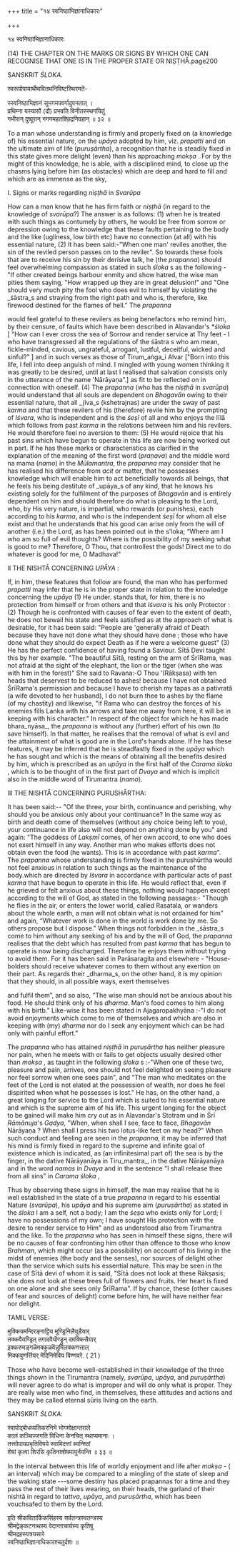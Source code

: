 +++
title = "१४ स्वनिष्ठाभिज्ञानाधिकारः"

+++







१४ स्वनिष्ठाभिज्ञानाधिकारः





(14) THE CHAPTER ON THE MARKS OR SIGNS BY WHICH ONE CAN RECOGNISE THAT ONE IS IN THE PROPER STATE OR NIṢṬHĀ.page200



SANSKRIT _ŚLOKA_.

स्वरूपोपायार्थेष्ववितथनिविष्टस्थिरमते-

स्स्वनिष्ठाभिज्ञानं सुभगमपवर्गादुपनतात् ।  
प्रथिम्ना यस्यासौ (दौ) प्रभवति विनीतस्स्थगयितुं  
गभीरान् दुष्पूरान् गगनमहतश्छिद्रनिवहान् ॥ ३२ ॥

To a man whose understanding is firmly and properly fixed on (a knowledge of) his essential nature, on the _upāya_ adopted by him, viz. _prapatti_ and on the ultimate aim of life (_puruṣārtha_), a recognition that he is steadily fixed in this state gives more delight (even) than his approaching _mokṣa_ . For by the might of this knowledge, he is able, with a disciplined mind, to close up the chasms lying before him (as obstacles) which are deep and hard to fill and which are as immense as the sky,



I. Signs or marks regarding _niṣṭhā_ in _Svarūpa_



How can a man know that he has firm faith or _niṣṭhā_ (in regard to the knowledge of _svarūpa_?) The answer is as follows: (1) when he is treated with such things as contumely by others, he would be free from sorrow or depression owing to the knowledge that these faults pertaining to the body and the like (ugliness, low birth etc) have no connection (at all) with his essential nature, (2) It has been said:-"When one man' reviles another, the sin of the reviled person passes on to the reviler". So towards these fools that are to receive his sin by their derisive talk, he (the _prapanna_) should feel overwhelming compassion as stated in such _śloka_ s as the following - "If other created beings harbour enmity and show hatred, the wise man pities them saying, "How wrapped up they are in great delusion!" and "One should very much pity the fool who does evil to himself by violating the _śāstra_s and straying from the right path and who is, therefore, like firewood destined for the flames of hell.” The _prapanna_

would feel grateful to these revilers as being benefactors who remind him, by their censure, of faults which have been described in Alavandar's *_śloka_ [  "How can I ever cross the sea of Sorrow and render service at Thy feet - I who have transgressed all the regulations of the śāstra s who am mean, fickle-minded, cavious, ungrateful, arrogant, lustful, deceitful, wicked and sinful?" ] and in such verses as those of Tirum_aṅga_i Alvar ["Born into this life, I fell into deep anguish of mind. I mingled with young women thinking it was greatly to be desired, until at last I realised that salvation consists only in the utterance of the name 'Nārāyaṇa”.] as fit to be reflected on in connection with oneself. (4) The _prapanna_ (who has the _niṣṭhā_ in _svarūpa_) would understand that all souls are dependent on _Bhagavān_ owing to their essential nature, that all _jīva_s (kshetrajnas) are under the sway of past _karma_ and that these revilers of his (therefore) revile him by the prompting of _Iśvara_, who is independent and is the _śeṣī_  of all and who enjoys the līlā which follows from past _karma_ in the relations between him and his revilers. He would therefore feel no aversion to them: (5) He would rejoice that his past sins which have begun to operate in this life are now being worked out in part. If he has these marks or characteristics as clarified in the explanation of the meaning of the first word (_praṇava_) and the middle word na mama (_namo_) in the _Mūlamantra_, the _prapanna_ may consider that he has realised his difference from _acit_ or matter, that he possesses knowledge which will enable him to act beneficially towards all beings, that he feels his being destitute of _upāya_s of any kind, that he knows his existing solely for the fulfilment of the purposes of _Bhagavān_ and is entirely dependent on him and should therefore do what is pleasing to the Lord, who, by His very nature, is impartial, who rewards (or punishes), each according to his _karma_, and who is the independent _śeṣī_ for whom all else exist and that he understands that his good can arise only from the will of another (i.e.) the Lord, as has been pointed out in the s'loka; “Where am I who am so full of evil thoughts? Where is the possibility of my seeking what is good to me? Therefore, O Thou, that controllest the gods! Direct me to do whatever is good for me, O Madhava!"



II THE NISHTĀ CONCERNING _UPĀYA_ :



If, in him, these features that follow are found, the man who has performed _prapatti_ may infer that he is in the proper state in relation to the knowledge concerning the _upāya_ (1) He under. stands that, for him, there is no protection from himself or from others and that _Iśvara_ is his only Protector : (2) Though he is confronted with causes of fear even to the extent of death, he does not bewail his state and feels satisfied as at the approach of what is desirable, for it has been said: "People are 'generally afraid of Death because they have not done what they should have done ; those who have done what they should do expect Death as if he were a welcome guest" (3) He has the perfect confidence of having found a Saviour. Sītā Devi taught this by her example. "The beautiful Sītā, resting on the arm of ŚrīRama, was not afraid at the sight of the elephant, the lion or the tiger (when she was with him in the forest)" She said to Ravana:-O Thou '(Rākṣasa) with ten heads that deservest to be reduced to ashes! because I have not obtained ŚrīRama's permission and because I have to cherish my tapas as a pativrată (a wife devoted to her husband), I do not burn thee to ashes by the flame (of my chastity) and likewise, "if Rama who can destroy the forces of his enemies fills Lanka with his arrows and take me away from here, it will be in keeping with his character." In respect of the object for which he has made bhara_nyāsa_, the _prapanna_ is without any (further) effort of his own (to save himself). In that matter, he realises that the removal of what is evil and the attainment of what is good are in the Lord's hands alone. If he has these features, it may be inferred that he is steadfastly fixed in the _upāya_ which he has sought and which is the means of obtaining all the benefits desired by him, which is prescribed as an _upāya_ in the first half of the _Carama_ _śloka_ , which is to be thought of in the first part of _Dvaya_ and which is implicit also in the middle word of Tirumantra (_namo_).



III THE NISHTĀ CONCERNING PURUSHĀRTHA:



It has been said:-- "Of the three, your birth, continuance and perishing, why should you be anxious only about your continuance? In the same way as birth and death come of themselves (without any choice being left to you), your continuance in life also will not depend on anything done by you" and again: "The goddess of _Lakṣmī_ comes, of her own accord, to one who does not exert himself in any way. Another man who makes efforts does not obtain even the food (he wants). This is in accordance with past _karma_". The _prapanna_ whose understanding is firmly fixed in the purushūrtha would not feel anxious in relation to such things as the maintenance of the body.which are directed by _Iśvara_ in accordance with particular acts of past _karma_ that have begun to operate in this life. He would reflect that, even if he grieved or felt anxious about these things, nothing would happen except according to the will of God, as stated in the following passages:- "Though he flies in the air, or enters the lower world, called Rasatala, or wanders about the whole earth, a man will not obtain what is not ordained for him" and again, “Whatever work is done in the world is work done by me. So others propose but I dispose." When things not forbidden in the _śāstra_s come to him without any seeking of his and by the will of God, the _prapanna_ realises that the debt which has resulted from past _karma_ that has begun to operate is now being discharged. Therefore he enjoys them without trying to avoid them. For it has been said in Parāsaragita and elsewhere - "House-bolders should receive whatever comes to them without any exertion on their part. As regards their _dharma_s, on the other hand, it is my opinion that they should, in all possible ways, exert themselves

and fulfil them”, and so also, “The wise man should not be anxious about his food. He should think only of his _dharma_. Man's food comes to him along with his birtb." Like-wise it has been stated in Ajagaropakhyāna :-"I do not avoid enjoyments which come to me of themselves and which are also in keeping with (my) _dharma_ nor do I seek any enjoyment which can be had only with painful effort."



The _prapanna_ who has attained _niṣṭhā_ in _puruṣārtha_ has neither pleasure nor pain, when he meets with or fails to get objects usually desired other than _mokṣa_ , as taught in the following _śloka_ s :-"When one of these two, pleasure and pain, arrives, one should not feel delighted on seeing pleasure nor feel sorrow when one sees pain", and "The man who meditates on the feet of the Lord is not elated at the possession of wealth, nor does he feel dispirited when what he possesses is lost." He has, on the other hand, a great longing for service to the Lord which is suited to his essential nature and which is the supreme aim of his life. This urgent longing for the object to be gained will make him cry out as in Alavandar's Stotram und in Śrī _Rāmānuja_'s _Gadya_, "When, when shall I see, face to face, _Bhagavān_ Nārāyaṇa ? When shall I press his two lotus-like feet on my head?" When such conduct and feeling are seen in the _prapanna_, it may be inferred that his mind is firmly fixed in regard to the supreme and infinite goal of existence which is indicated, as (an infinitesimal part of) the sea is by the finger, in the dative Nārāyanāya in Tiru_mantra_, in the dative Nārāyanāya and in the word _namas_ in _Dvaya_ and in the sentence "I shall release thee from all sins" in _Carama_ _śloka_ ,



Thus by observing these signs in himself, the man may realise that he is well established in the state of a true _prapanna_ in regard to his essential Nature (_svarūpa_), his _upāya_ and his supreme aim (_puruṣārtha_) as stated in the _śloka_ I am a self, not a body; I am the _śeṣa_ who exists only for Lord; I have no possessions of my own; I have sought His protection with the desire to render service to Him" and as understood also from Tirumantra and the like. To the _prapanna_ who has seen in himself these signs, there will be no causes of fear confronting him other than offence to those who know _Brahman_, which might occur (as a possibility) on account of his living in the midst of enemies (the body and the senses), nor sources of delight other than the service which suits his essential nature. This may be seen in the case of Sītā devi of whom it is said, "Sītā does not look at these Rākṣasis; she does not look at these trees full of flowers and fruits. Her heart is fixed on one alone and she sees only ŚrīRama". If by chance, these (other causes of fear and sources of delight) come before him, he will have neither fear nor delight.



TAMIL VERSE:

मुक्कियमन्दिरङ्गाट्टिय मूण्ड्रिनिलैयुडैयार्  
तक्कवैयण्ड्रित् तगादवैयॊण्ड्रुन् दमक्किसैयार्  
इक्करुमङ्गळॆमक्कुळवॆन्नुमिलक्कणत्ताल्  
मिक्कवुणर्त्तियर् मेदिनिमेविय विण्णवरे. ( 21 )



Those who have become well-established in their knowledge of the three things shown in the Tirumantra (namely, _svarūpa_, _upāya_, and _puruṣārtha_) will never agree to do what is improper and will do only what is proper. They are really wise men who find, in themselves, these attitudes and actions and they may be called eternal sūris living on the earth.



SANSKRIT _ŚLOKA_:



स्वापोद्बोधव्यतिकरनिभे भोगमोक्षान्तराले  
कालं कञ्चिज्जगति विधिना केनचित् स्थाप्यमानाः ।  
तत्त्वोपायप्रभृतिविषये स्वामिदत्तां स्वनिष्ठां  
शेषां कृत्वा शिरसि कृतिनश्शेषमायुर्नयन्ति ॥ ३३ ॥



In the interval between this life of worldly enjoyment and life after _mokṣa_  - ( an interval) which may be compared to a mingling of the state of sleep and the waking state ---some destiny has placed prapannas for a time and they pass the rest of their lives wearing, on their heads, the garland of their nishtă in regard to _tattva_, _upāya_, and _puruṣārtha_, which has been vouchsafed to them by the Lord.



इति श्रीकवितार्किकसिंहस्य सर्वतन्त्रस्वतन्त्रस्य  
श्रीमद्वेङ्कटनाथस्य वेदान्ताचार्यस्य कृतिषु  
श्रीमद्रहस्यत्रयसारे  
स्वनिष्ठाभिज्ञानाधिकारश्चतुर्दशः ॥







